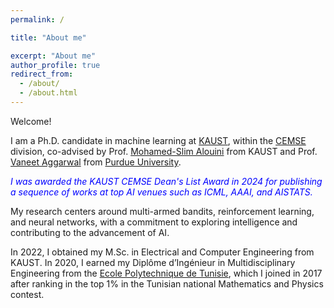 ```yaml
---
permalink: /

title: "About me"

excerpt: "About me"
author_profile: true
redirect_from: 
  - /about/
  - /about.html
---
```



Welcome! 

I am a Ph.D. candidate in machine learning at [KAUST](https://www.kaust.edu.sa/en/), within the [CEMSE](https://cemse.kaust.edu.sa/) division, co-advised by Prof. [Mohamed-Slim Alouini](https://scholar.google.com/citations?user=HqIyyXcAAAAJ&hl=en) from KAUST and Prof. [Vaneet Aggarwal](https://scholar.google.com/citations?user=Tu4lmGwAAAAJ&hl=en) from [Purdue University](https://www.purdue.edu/). 

<p style="color:blue;"><i>  I was awarded the KAUST CEMSE Dean's List Award in 2024 for publishing a sequence of works at top AI venues such as ICML, AAAI, and AISTATS. </i></p>

My research centers around multi-armed bandits, reinforcement learning, and neural networks, with a commitment to exploring intelligence and contributing to the advancement of AI.

In 2022, I obtained my M.Sc. in Electrical and Computer Engineering from KAUST. In 2020, I earned my Diplôme d’Ingénieur in Multidisciplinary Engineering from the [Ecole Polytechnique de Tunisie](https://en.wikipedia.org/wiki/Tunisia_Polytechnic_School), which I joined in 2017 after ranking in the top 1% in the Tunisian national Mathematics and Physics contest.